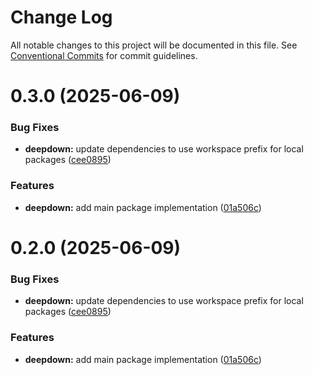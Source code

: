 # Change Log

All notable changes to this project will be documented in this file.
See [Conventional Commits](https://conventionalcommits.org) for commit guidelines.

# 0.3.0 (2025-06-09)

### Bug Fixes

- **deepdown:** update dependencies to use workspace prefix for local packages ([cee0895](https://github.com/deepgram/deepdown/commit/cee0895606931ae5f81560760612ee24ac9612c3))

### Features

- **deepdown:** add main package implementation ([01a506c](https://github.com/deepgram/deepdown/commit/01a506cb65578f0a06a35f0d6c41d549a967976d))

# 0.2.0 (2025-06-09)

### Bug Fixes

- **deepdown:** update dependencies to use workspace prefix for local packages ([cee0895](https://github.com/deepgram/deepdown/commit/cee0895606931ae5f81560760612ee24ac9612c3))

### Features

- **deepdown:** add main package implementation ([01a506c](https://github.com/deepgram/deepdown/commit/01a506cb65578f0a06a35f0d6c41d549a967976d))
